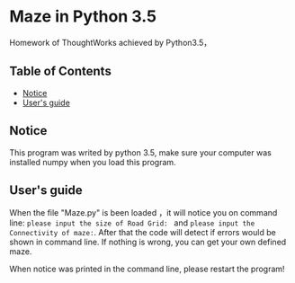 # Maze in Python 3.5

Homework of ThoughtWorks achieved by Python3.5，

## Table of Contents
* [Notice](#notice)
* [User's guide](#users-guide)


## Notice
This program was writed by python 3.5, make sure your computer was installed numpy when you load this program.

## User's guide
When the file "Maze.py" is been loaded ，it will notice you on command line: `please input the size of Road Grid:
` and `please input the Connectivity of maze:`. After that the code will detect if errors would be shown in command line. If nothing is wrong, you can get your own defined maze.

When notice was printed in the command line, please restart the program!
